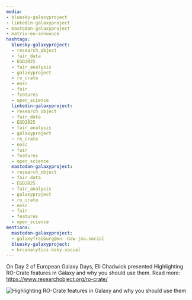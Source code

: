 ```yaml
---
media:
- bluesky-galaxyproject
- linkedin-galaxyproject
- mastodon-galaxyproject
- matrix-eu-announce
hashtags:
  bluesky-galaxyproject:
  - research_object
  - fair_data
  - EGD2025
  - fair_analysis
  - galaxyproject
  - ro_crate
  - eosc
  - fair
  - features
  - open_science
  linkedin-galaxyproject:
  - research_object
  - fair_data
  - EGD2025
  - fair_analysis
  - galaxyproject
  - ro_crate
  - eosc
  - fair
  - features
  - open_science
  mastodon-galaxyproject:
  - research_object
  - fair_data
  - EGD2025
  - fair_analysis
  - galaxyproject
  - ro_crate
  - eosc
  - fair
  - features
  - open_science
mentions:
  mastodon-galaxyproject:
  - galaxyfreiburg@xn--baw-joa.social
  bluesky-galaxyproject:
  - brcanalytics.bsky.social
---
```


On Day 2 of European Galaxy Days, Eli Chadwick presented Highlighting RO-Crate features in Galaxy and why you should use them.
Read more: https://www.researchobject.org/ro-crate/

![Highlighting RO-Crate features in Galaxy and why you should use them](IMAGE_URL_HERE)